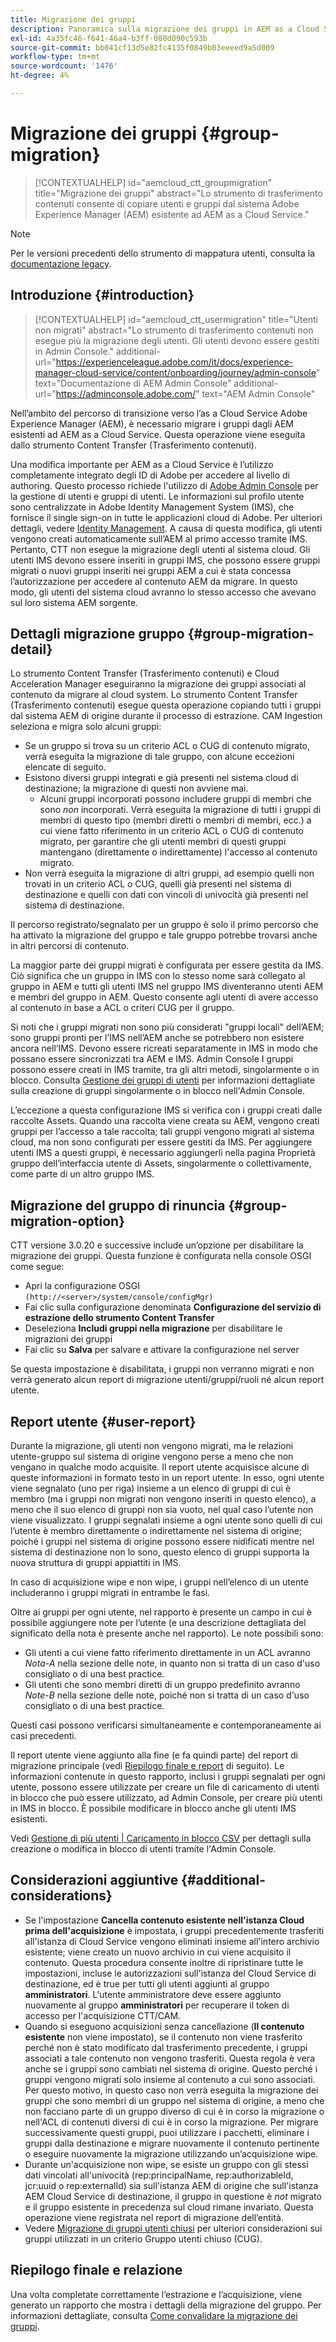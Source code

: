```yaml
---
title: Migrazione dei gruppi
description: Panoramica sulla migrazione dei gruppi in AEM as a Cloud Service.
exl-id: 4a35fc46-f641-46a4-b3ff-080d090c593b
source-git-commit: bb041cf13d5e82fc4135f0849b03eeeed9a5d009
workflow-type: tm+mt
source-wordcount: '1476'
ht-degree: 4%

---
```



# Migrazione dei gruppi {#group-migration}

>[!CONTEXTUALHELP]
>id="aemcloud_ctt_groupmigration"
>title="Migrazione dei gruppi"
>abstract="Lo strumento di trasferimento contenuti consente di copiare utenti e gruppi dal sistema Adobe Experience Manager (AEM) esistente ad AEM as a Cloud Service."

>[!NOTE]
>Per le versioni precedenti dello strumento di mappatura utenti, consulta la [documentazione legacy](/help/journey-migration/content-transfer-tool/user-mapping-tool-legacy/considerations-user-mapping-tool-legacy.md).

## Introduzione {#introduction}

>[!CONTEXTUALHELP]
>id="aemcloud_ctt_usermigration"
>title="Utenti non migrati"
>abstract="Lo strumento di trasferimento contenuti non esegue più la migrazione degli utenti. Gli utenti devono essere gestiti in Admin Console."
>additional-url="https://experienceleague.adobe.com/it/docs/experience-manager-cloud-service/content/onboarding/journey/admin-console" text="Documentazione di AEM Admin Console"
>additional-url="https://adminconsole.adobe.com/" text="AEM Admin Console"

Nell’ambito del percorso di transizione verso l’as a Cloud Service Adobe Experience Manager (AEM), è necessario migrare i gruppi dagli AEM esistenti ad AEM as a Cloud Service. Questa operazione viene eseguita dallo strumento Content Transfer (Trasferimento contenuti).

Una modifica importante per AEM as a Cloud Service è l’utilizzo completamente integrato degli ID di Adobe per accedere al livello di authoring. Questo processo richiede l&#39;utilizzo di [Adobe Admin Console](https://helpx.adobe.com/it/enterprise/using/admin-console.html) per la gestione di utenti e gruppi di utenti. Le informazioni sul profilo utente sono centralizzate in Adobe Identity Management System (IMS), che fornisce il single sign-on in tutte le applicazioni cloud di Adobe. Per ulteriori dettagli, vedere [Identity Management](https://experienceleague.adobe.com/docs/experience-manager-cloud-service/content/overview/what-is-new-and-different.html#identity-management). A causa di questa modifica, gli utenti vengono creati automaticamente sull’AEM al primo accesso tramite IMS.  Pertanto, CTT non esegue la migrazione degli utenti al sistema cloud.  Gli utenti IMS devono essere inseriti in gruppi IMS, che possono essere gruppi migrati o nuovi gruppi inseriti nei gruppi AEM a cui è stata concessa l’autorizzazione per accedere al contenuto AEM da migrare.  In questo modo, gli utenti del sistema cloud avranno lo stesso accesso che avevano sul loro sistema AEM sorgente.

## Dettagli migrazione gruppo {#group-migration-detail}

Lo strumento Content Transfer (Trasferimento contenuti) e Cloud Acceleration Manager eseguiranno la migrazione dei gruppi associati al contenuto da migrare al cloud system. Lo strumento Content Transfer (Trasferimento contenuti) esegue questa operazione copiando tutti i gruppi dal sistema AEM di origine durante il processo di estrazione. CAM Ingestion seleziona e migra solo alcuni gruppi:

* Se un gruppo si trova su un criterio ACL o CUG di contenuto migrato, verrà eseguita la migrazione di tale gruppo, con alcune eccezioni elencate di seguito.
* Esistono diversi gruppi integrati e già presenti nel sistema cloud di destinazione; la migrazione di questi non avviene mai.
   * Alcuni gruppi incorporati possono includere gruppi di membri che sono _non_ incorporati. Verrà eseguita la migrazione di tutti i gruppi di membri di questo tipo (membri diretti o membri di membri, ecc.) a cui viene fatto riferimento in un criterio ACL o CUG di contenuto migrato, per garantire che gli utenti membri di questi gruppi mantengano (direttamente o indirettamente) l&#39;accesso al contenuto migrato.
* Non verrà eseguita la migrazione di altri gruppi, ad esempio quelli non trovati in un criterio ACL o CUG, quelli già presenti nel sistema di destinazione e quelli con dati con vincoli di univocità già presenti nel sistema di destinazione.

Il percorso registrato/segnalato per un gruppo è solo il primo percorso che ha attivato la migrazione del gruppo e tale gruppo potrebbe trovarsi anche in altri percorsi di contenuto.

La maggior parte dei gruppi migrati è configurata per essere gestita da IMS.  Ciò significa che un gruppo in IMS con lo stesso nome sarà collegato al gruppo in AEM e tutti gli utenti IMS nel gruppo IMS diventeranno utenti AEM e membri del gruppo in AEM.  Questo consente agli utenti di avere accesso al contenuto in base a ACL o criteri CUG per il gruppo.

Si noti che i gruppi migrati non sono più considerati &quot;gruppi locali&quot; dell’AEM; sono gruppi pronti per l’IMS nell’AEM anche se potrebbero non esistere ancora nell’IMS.  Devono essere ricreati separatamente in IMS in modo che possano essere sincronizzati tra AEM e IMS.  Admin Console I gruppi possono essere creati in IMS tramite, tra gli altri metodi, singolarmente o in blocco.  Consulta [Gestione dei gruppi di utenti](https://helpx.adobe.com/ca/enterprise/using/user-groups.html) per informazioni dettagliate sulla creazione di gruppi singolarmente o in blocco nell&#39;Admin Console.

L’eccezione a questa configurazione IMS si verifica con i gruppi creati dalle raccolte Assets. Quando una raccolta viene creata su AEM, vengono creati gruppi per l’accesso a tale raccolta; tali gruppi vengono migrati al sistema cloud, ma non sono configurati per essere gestiti da IMS.  Per aggiungere utenti IMS a questi gruppi, è necessario aggiungerli nella pagina Proprietà gruppo dell’interfaccia utente di Assets, singolarmente o collettivamente, come parte di un altro gruppo IMS.


## Migrazione del gruppo di rinuncia {#group-migration-option}

CTT versione 3.0.20 e successive include un’opzione per disabilitare la migrazione dei gruppi.  Questa funzione è configurata nella console OSGI come segue:

* Apri la configurazione OSGI `(http://<server>/system/console/configMgr)`
* Fai clic sulla configurazione denominata **Configurazione del servizio di estrazione dello strumento Content Transfer**
* Deseleziona **Includi gruppi nella migrazione** per disabilitare le migrazioni dei gruppi
* Fai clic su **Salva** per salvare e attivare la configurazione nel server

Se questa impostazione è disabilitata, i gruppi non verranno migrati e non verrà generato alcun report di migrazione utenti/gruppi/ruoli né alcun report utente.

## Report utente {#user-report}

Durante la migrazione, gli utenti non vengono migrati, ma le relazioni utente-gruppo sul sistema di origine vengono perse a meno che non vengano in qualche modo acquisite.  Il report utente acquisisce alcune di queste informazioni in formato testo in un report utente. In esso, ogni utente viene segnalato (uno per riga) insieme a un elenco di gruppi di cui è membro (ma i gruppi non migrati non vengono inseriti in questo elenco), a meno che il suo elenco di gruppi non sia vuoto, nel qual caso l’utente non viene visualizzato. I gruppi segnalati insieme a ogni utente sono quelli di cui l’utente è membro direttamente o indirettamente nel sistema di origine; poiché i gruppi nel sistema di origine possono essere nidificati mentre nel sistema di destinazione non lo sono, questo elenco di gruppi supporta la nuova struttura di gruppi appiattiti in IMS.

In caso di acquisizione wipe e non wipe, i gruppi nell’elenco di un utente includeranno i gruppi migrati in entrambe le fasi.

Oltre ai gruppi per ogni utente, nel rapporto è presente un campo in cui è possibile aggiungere note per l’utente (e una descrizione dettagliata del significato della nota è presente anche nel rapporto).  Le note possibili sono:

* Gli utenti a cui viene fatto riferimento direttamente in un ACL avranno *Nota-A* nella sezione delle note, in quanto non si tratta di un caso d&#39;uso consigliato o di una best practice.
* Gli utenti che sono membri diretti di un gruppo predefinito avranno *Note-B* nella sezione delle note, poiché non si tratta di un caso d&#39;uso consigliato o di una best practice.

Questi casi possono verificarsi simultaneamente e contemporaneamente ai casi precedenti.

Il report utente viene aggiunto alla fine (e fa quindi parte) del report di migrazione principale (vedi [Riepilogo finale e report](#final-summary-and-report) di seguito).  Le informazioni contenute in questo rapporto, inclusi i gruppi segnalati per ogni utente, possono essere utilizzate per creare un file di caricamento di utenti in blocco che può essere utilizzato, ad Admin Console, per creare più utenti in IMS in blocco.  È possibile modificare in blocco anche gli utenti IMS esistenti.

Vedi [Gestione di più utenti | Caricamento in blocco CSV](https://helpx.adobe.com/ca/enterprise/using/bulk-upload-users.html) per dettagli sulla creazione o modifica in blocco di utenti tramite l&#39;Admin Console.

## Considerazioni aggiuntive {#additional-considerations}

* Se l&#39;impostazione **Cancella contenuto esistente nell&#39;istanza Cloud prima dell&#39;acquisizione** è impostata, i gruppi precedentemente trasferiti all&#39;istanza di Cloud Service vengono eliminati insieme all&#39;intero archivio esistente; viene creato un nuovo archivio in cui viene acquisito il contenuto. Questa procedura consente inoltre di ripristinare tutte le impostazioni, incluse le autorizzazioni sull&#39;istanza del Cloud Service di destinazione, ed è true per tutti gli utenti aggiunti al gruppo **amministratori**. L&#39;utente amministratore deve essere aggiunto nuovamente al gruppo **amministratori** per recuperare il token di accesso per l&#39;acquisizione CTT/CAM.
* Quando si eseguono acquisizioni senza cancellazione (**Il contenuto esistente** non viene impostato), se il contenuto non viene trasferito perché non è stato modificato dal trasferimento precedente, i gruppi associati a tale contenuto non vengono trasferiti. Questa regola è vera anche se i gruppi sono cambiati nel sistema di origine. Questo perché i gruppi vengono migrati solo insieme al contenuto a cui sono associati. Per questo motivo, in questo caso non verrà eseguita la migrazione dei gruppi che sono membri di un gruppo nel sistema di origine, a meno che non facciano parte di un gruppo diverso di cui è in corso la migrazione o nell&#39;ACL di contenuti diversi di cui è in corso la migrazione. Per migrare successivamente questi gruppi, puoi utilizzare i pacchetti, eliminare i gruppi dalla destinazione e migrare nuovamente il contenuto pertinente o eseguire nuovamente la migrazione utilizzando un’acquisizione wipe.
* Durante un&#39;acquisizione non wipe, se esiste un gruppo con gli stessi dati vincolati all&#39;univocità (rep:principalName, rep:authorizableId, jcr:uuid o rep:externalId) sia sull&#39;istanza AEM di origine che sull&#39;istanza AEM Cloud Service di destinazione, il gruppo in questione è _not_ migrato e il gruppo esistente in precedenza sul cloud rimane invariato. Questa operazione viene registrata nel report di migrazione dell’entità.
* Vedere [Migrazione di gruppi utenti chiusi](/help/journey-migration/content-transfer-tool/using-content-transfer-tool/closed-user-groups-migration.md) per ulteriori considerazioni sui gruppi utilizzati in un criterio Gruppo utenti chiuso (CUG).

## Riepilogo finale e relazione

Una volta completate correttamente l’estrazione e l’acquisizione, viene generato un rapporto che mostra i dettagli della migrazione del gruppo. Per informazioni dettagliate, consulta [Come convalidare la migrazione dei gruppi](/help/journey-migration/content-transfer-tool/using-content-transfer-tool/validating-content-transfers.md#how-to-validate-group-migration).
